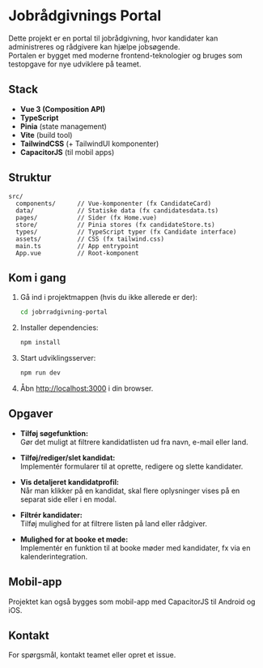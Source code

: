 # Jobrådgivnings Portal

Dette projekt er en portal til jobrådgivning, hvor kandidater kan administreres og rådgivere kan hjælpe jobsøgende.  
Portalen er bygget med moderne frontend-teknologier og bruges som testopgave for nye udviklere på teamet.

## Stack

- **Vue 3 (Composition API)**
- **TypeScript**
- **Pinia** (state management)
- **Vite** (build tool)
- **TailwindCSS** (+ TailwindUI komponenter)
- **CapacitorJS** (til mobil apps)

## Struktur

```
src/
  components/      // Vue-komponenter (fx CandidateCard)
  data/            // Statiske data (fx candidatesdata.ts)
  pages/           // Sider (fx Home.vue)
  store/           // Pinia stores (fx candidateStore.ts)
  types/           // TypeScript typer (fx Candidate interface)
  assets/          // CSS (fx tailwind.css)
  main.ts          // App entrypoint
  App.vue          // Root-komponent
```

## Kom i gang

1. Gå ind i projektmappen (hvis du ikke allerede er der):
   ```sh
   cd jobrradgivning-portal
   ```

2. Installer dependencies:
   ```sh
   npm install
   ```

3. Start udviklingsserver:
   ```sh
   npm run dev
   ```

4. Åbn [http://localhost:3000](http://localhost:3000) i din browser.

## Opgaver

- **Tilføj søgefunktion:**  
  Gør det muligt at filtrere kandidatlisten ud fra navn, e-mail eller land.

- **Tilføj/rediger/slet kandidat:**  
  Implementér formularer til at oprette, redigere og slette kandidater.

- **Vis detaljeret kandidatprofil:**  
  Når man klikker på en kandidat, skal flere oplysninger vises på en separat side eller i en modal.

- **Filtrér kandidater:**  
  Tilføj mulighed for at filtrere listen på land eller rådgiver.

- **Mulighed for at booke et møde:**  
  Implementér en funktion til at booke møder med kandidater, fx via en kalenderintegration.

## Mobil-app

Projektet kan også bygges som mobil-app med CapacitorJS til Android og iOS.

## Kontakt

For spørgsmål, kontakt teamet eller opret et issue.
